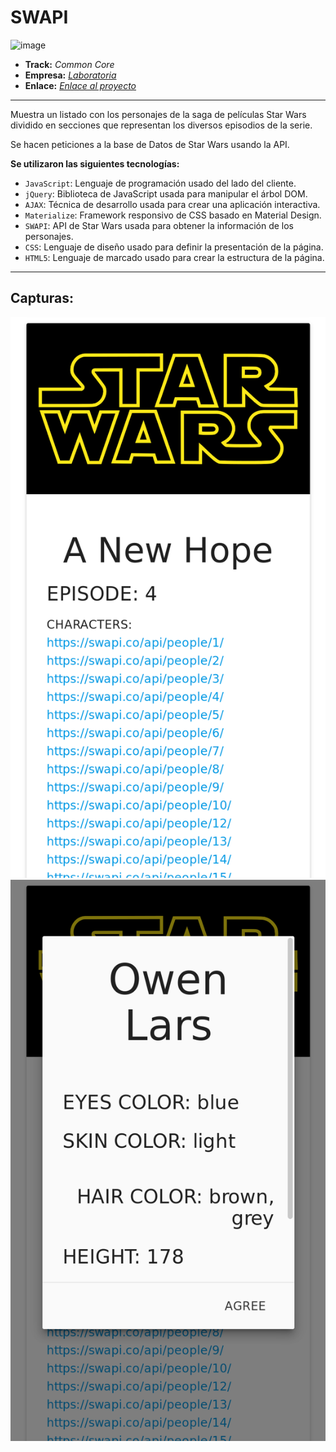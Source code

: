 # SWAPI

![image](https://user-images.githubusercontent.com/32879152/38644110-1110a1f2-3da5-11e8-8d84-5c3c3c0d4ff4.png)

* **Track:** _Common Core_
* **Empresa:** _[Laboratoria](http://www.laboratoria.la/)_
* **Enlace:** _[Enlace al proyecto](https://superliza.github.io/swapi/)_

---

Muestra un listado con los personajes de la saga de películas Star Wars dividido en secciones que representan los diversos episodios de la serie.

Se hacen peticiones a la base de Datos de Star Wars usando la API.

**Se utilizaron las siguientes tecnologías:**

* `JavaScript`: Lenguaje de programación usado del lado del cliente.
* `jQuery`: Biblioteca de JavaScript usada para manipular el árbol DOM.
* `AJAX`: Técnica de desarrollo usada para crear una aplicación interactiva.
* `Materialize`: Framework responsivo de CSS basado en Material Design.
* `SWAPI`: API de Star Wars usada para obtener la información de los personajes.
* `CSS`: Lenguaje de diseño usado para definir la presentación de la página.
* `HTML5`: Lenguaje de marcado usado para crear la estructura de la página.

---

## Capturas:

![Captura 1](assets/images/screenshot-1.png)
![Captura 2](assets/images/screenshot-2.png)
